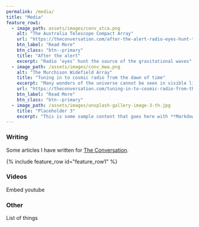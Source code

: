 ```yaml
---
permalink: /media/
title: "Media"
feature_row1:
  - image_path: assets/images/conv_atca.png
    alt: "The Australia Telescope Compact Array"
    url: "https://theconversation.com/after-the-alert-radio-eyes-hunt-the-source-of-the-gravitational-waves-85106"
    btn_label: "Read More"
    btn_class: "btn--primary"
    title: "After the alert"
    excerpt: "Radio ‘eyes’ hunt the source of the gravitational waves"
  - image_path: /assets/images/conv_mwa.png
    alt: "The Murchison Widefield Array"
    title: "Tuning in to cosmic radio from the dawn of time"
    excerpt: "Many wonders of the universe cannot be seen in visible light."
    url: "https://theconversation.com/tuning-in-to-cosmic-radio-from-the-dawn-of-time-51584"
    btn_label: "Read More"
    btn_class: "btn--primary"
  - image_path: /assets/images/unsplash-gallery-image-3-th.jpg
    title: "Placeholder 3"
    excerpt: "This is some sample content that goes here with **Markdown** formatting."
---
```


### Writing

Some articles I have written for [The Conversation](https://theconversation.com/au).

{% include feature_row id="feature_row1" %}

### Videos
Embed youtube 

### Other
List of things

